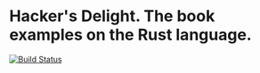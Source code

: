 # Hacker's Delight. The book examples on the Rust language.

[![Build Status](https://travis-ci.org/v-kolesnikov/delight.svg?branch=master)](https://travis-ci.org/v-kolesnikov/delight)
